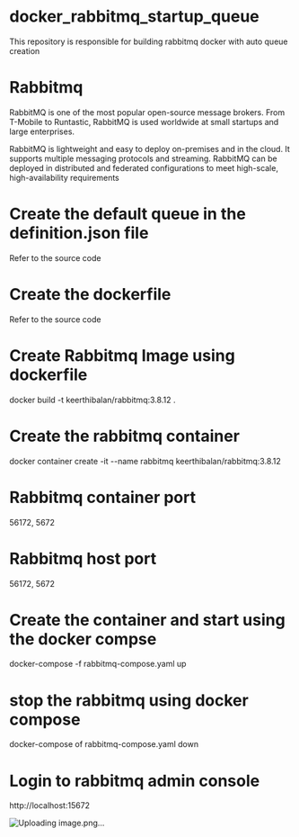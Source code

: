 # docker_rabbitmq_startup_queue
This repository is responsible for building rabbitmq docker with auto queue creation

# Rabbitmq

 RabbitMQ is one of the most popular open-source message brokers. From T-Mobile to Runtastic, RabbitMQ is used worldwide at small startups and large enterprises.

 RabbitMQ is lightweight and easy to deploy on-premises and in the cloud. It supports multiple messaging protocols and streaming. RabbitMQ can be deployed in distributed and federated configurations to meet high-scale, high-availability requirements

 # Create the default queue in the definition.json file

 Refer to the source code

 # Create the dockerfile
 Refer to the source code

 # Create Rabbitmq Image using dockerfile

 docker build -t keerthibalan/rabbitmq:3.8.12 .

 # Create the rabbitmq container
 docker container create -it --name rabbitmq keerthibalan/rabbitmq:3.8.12

 # Rabbitmq container port
 56172, 5672

 # Rabbitmq host port
  56172, 5672

# Create the container and start using the docker compse

docker-compose -f rabbitmq-compose.yaml up

# stop the rabbitmq using docker compose

docker-compose of rabbitmq-compose.yaml down

# Login to rabbitmq admin console 

http://localhost:15672

![Uploading image.png…]()


 
 

